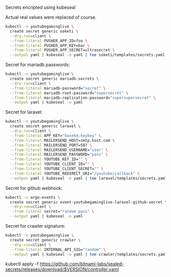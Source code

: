 
Secrets encripted using kubeseal

Actual real values were replaced of course.


```bash
kubectl -n youtubegaminglive \
  create secret generic soketi \
  --dry-run=client \
  --from-literal PUSHER_APP_ID=foo \
  --from-literal PUSHER_APP_KEY=bar \
  --from-literal PUSHER_APP_SECRET=ultrasecret \
  --output yaml | kubeseal -o yaml | tee soketi/templates/secrets.yaml
```

Secret for mariadb passwords:
```bash
kubectl -n youtubegaminglive \
  create secret generic mariadb-secrets \
  --dry-run=client \
  --from-literal mariadb-password="secret" \
  --from-literal mariadb-root-password="supersecret" \
  --from-literal mariadb-replication-password="supersupersecret" \
  --output yaml | kubeseal -o yaml
```

Secret for laravel:
```bash
kubectl -n youtubegaminglive \
  create secret generic laravel \
  --dry-run=client \
  --from-literal APP_KEY="base64:keykey" \
  --from-literal MAILERSEND_HOST=smtp.host.com \
  --from-literal MAILERSEND_PORT=587 \
  --from-literal MAILERSEND_USERNAME="user" \
  --from-literal MAILERSEND_PASSWORD="pass" \
  --from-literal YOUTUBE_KEY_ID="" \
  --from-literal YOUTUBE_CLIENT_ID="" \
  --from-literal YOUTUBE_CLIENT_SECRET="" \
  --from-literal YOUTUBE_REDIRECT_URI="/youtube/callback" \
  --output yaml | kubeseal -o yaml | tee laravel/templates/secrets.yaml
```

Secret for github webhook:

```bash
kubectl -n argo-events \
  create secret generic event-youtubegaminglive-laravel-github-secret \
  --dry-run=client \
  --from-literal secret="random pass" \
  --output yaml | kubeseal -o yaml
```

Secret for crawler signature:

```bash
kubectl -n youtubegaminglive \
  create secret generic crawler \
  --dry-run=client \
  --from-literal INTERNAL_API_SIG="random" \
  --output yaml | kubeseal -o yaml | tee crawler/templates/secrets.yaml
```



kubectl apply -f https://github.com/bitnami-labs/sealed-secrets/releases/download/$VERSION/controller.yaml

